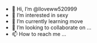 - 👋 Hi, I’m @lloveww520999
- 👀 I’m interested in sexy
- 🌱 I’m currently learning move
- 💞️ I’m looking to collaborate on ...
- 📫 How to reach me ...

<!---
lloveww520999/lloveww520999 is a ✨ special ✨ repository because its `README.md` (this file) appears on your GitHub profile.
You can click the Preview link to take a look at your changes.
--->
